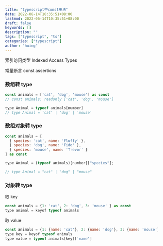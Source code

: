 ```yaml
---
title: "typescript中const用法"
date: 2022-06-14T10:35:51+08:00
lastmod: 2022-06-14T10:35:51+08:00
draft: false
keywords: []
description: ""
tags: ["typescript", "ts"]
categories: ["typescript"]
author: "huing"
---
```


索引访问类型 Indexed Access Types

常量断言 const assertions

### 数组转 type

```js
const animals = ['cat', 'dog', 'mouse'] as const
// const animals: readonly ['cat', 'dog', 'mouse']

type Animal = typeof animals[number]
// type Animal = 'cat' | 'dog' | 'mouse'
```

### 数组对象转 type

```js
const animals = [
  { species: 'cat', name: 'Fluffy' },
  { species: 'dog', name: 'Fido' },
  { species: 'mouse', name: 'Trevor' }
] as const
```

```js
type Animal = (typeof animals)[number]["species"];

// type Animal = "cat" | "dog" | "mouse"
```

### 对象转 type

取 key

```js
const animals = {1: 'cat', 2: 'dog', 3: 'mouse' } as const
type animal = keyof typeof animals
```

取 value

```js
const animals = {1: {name: 'cat'}, 2: {name: 'dog'}, 3: {name: 'mouse'} } as const
type key = keyof typeof animals
type value = typeof animals[key]['name']
```
